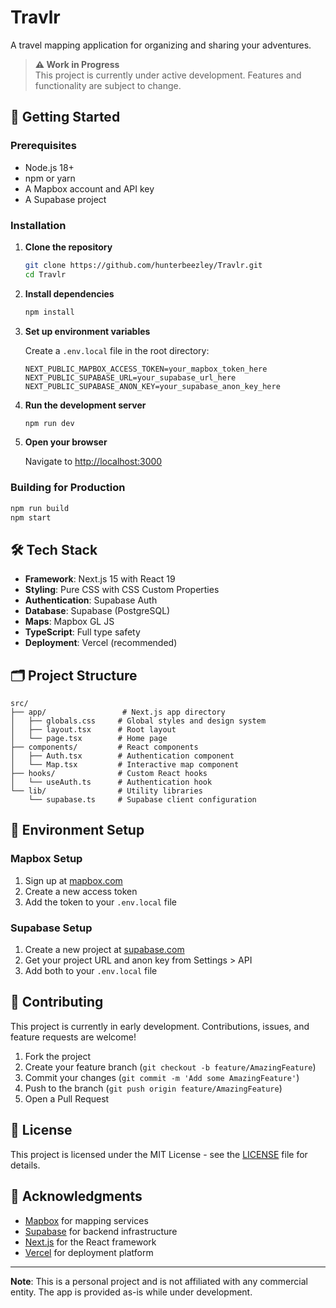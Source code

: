 # Travlr

A travel mapping application for organizing and sharing your adventures.

> **⚠️ Work in Progress**  
> This project is currently under active development. Features and functionality are subject to change.

## 🚀 Getting Started

### Prerequisites
- Node.js 18+ 
- npm or yarn
- A Mapbox account and API key
- A Supabase project

### Installation

1. **Clone the repository**
   ```bash
   git clone https://github.com/hunterbeezley/Travlr.git
   cd Travlr
   ```

2. **Install dependencies**
   ```bash
   npm install
   ```

3. **Set up environment variables**
   
   Create a `.env.local` file in the root directory:
   ```env
   NEXT_PUBLIC_MAPBOX_ACCESS_TOKEN=your_mapbox_token_here
   NEXT_PUBLIC_SUPABASE_URL=your_supabase_url_here
   NEXT_PUBLIC_SUPABASE_ANON_KEY=your_supabase_anon_key_here
   ```

4. **Run the development server**
   ```bash
   npm run dev
   ```

5. **Open your browser**
   
   Navigate to [http://localhost:3000](http://localhost:3000)

### Building for Production

```bash
npm run build
npm start
```

## 🛠️ Tech Stack

- **Framework**: Next.js 15 with React 19
- **Styling**: Pure CSS with CSS Custom Properties
- **Authentication**: Supabase Auth
- **Database**: Supabase (PostgreSQL)
- **Maps**: Mapbox GL JS
- **TypeScript**: Full type safety
- **Deployment**: Vercel (recommended)

## 🗂️ Project Structure

```
src/
├── app/                 # Next.js app directory
│   ├── globals.css     # Global styles and design system
│   ├── layout.tsx      # Root layout
│   └── page.tsx        # Home page
├── components/         # React components
│   ├── Auth.tsx        # Authentication component
│   └── Map.tsx         # Interactive map component
├── hooks/              # Custom React hooks
│   └── useAuth.ts      # Authentication hook
└── lib/                # Utility libraries
    └── supabase.ts     # Supabase client configuration
```

## 🔧 Environment Setup

### Mapbox Setup
1. Sign up at [mapbox.com](https://mapbox.com)
2. Create a new access token
3. Add the token to your `.env.local` file

### Supabase Setup
1. Create a new project at [supabase.com](https://supabase.com)
2. Get your project URL and anon key from Settings > API
3. Add both to your `.env.local` file

## 🤝 Contributing

This project is currently in early development. Contributions, issues, and feature requests are welcome!

1. Fork the project
2. Create your feature branch (`git checkout -b feature/AmazingFeature`)
3. Commit your changes (`git commit -m 'Add some AmazingFeature'`)
4. Push to the branch (`git push origin feature/AmazingFeature`)
5. Open a Pull Request

## 📝 License

This project is licensed under the MIT License - see the [LICENSE](LICENSE) file for details.

## 🙏 Acknowledgments

- [Mapbox](https://mapbox.com) for mapping services
- [Supabase](https://supabase.com) for backend infrastructure
- [Next.js](https://nextjs.org) for the React framework
- [Vercel](https://vercel.com) for deployment platform

---

**Note**: This is a personal project and is not affiliated with any commercial entity. The app is provided as-is while under development.
